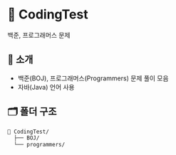 # 🧠 CodingTest 
백준, 프로그래머스 문제

## 📌 소개

- 백준(BOJ), 프로그래머스(Programmers) 문제 풀이 모음
- 자바(Java) 언어 사용

## 🗂️ 폴더 구조

```bash
📁 CodingTest/
  ├── BOJ/
  └── programmers/

